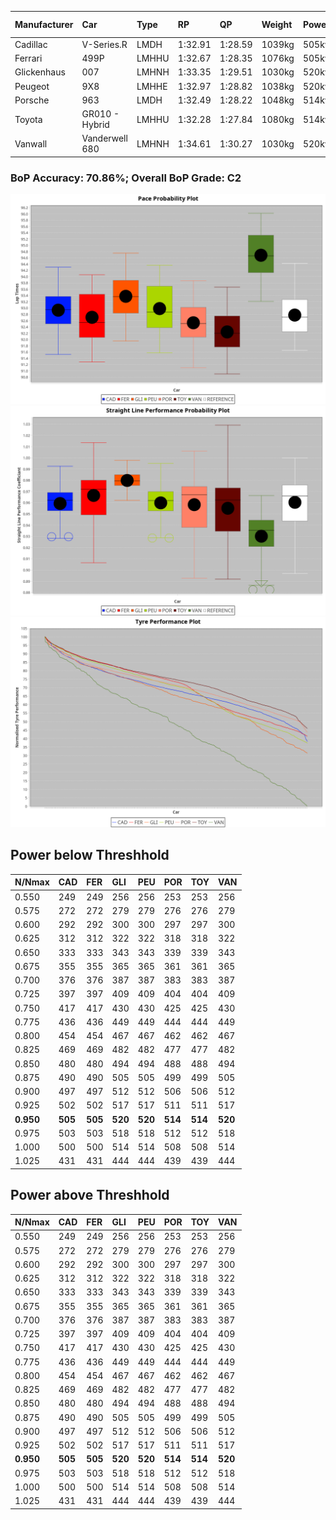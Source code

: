 |Manufacturer|Car|Type|RP|QP|Weight|Power¹|Threshhold|PINC|Power²|E/Stint|AVG Vmax|FDS|RDLC|L/Stint|BOP-Grade|ModelAccuracy|ModelPoints|Match%|
|:-|:-|:-|:-|:-|:-|:-|:-|:-|:-|:-|:-|:-|:-|:-|:-|:-|:-|:-|
|Cadillac|V-Series.R|LMDH|1:32.91|1:28.59|1039kg|505kw|0.0kph|0%|505kw|879MJ|326.46kph|-|1.03|41|-A2|98.38%|1765|93.39%|
|Ferrari|499P|LMHHU|1:32.67|1:28.35|1076kg|505kw|0.0kph|0%|505kw|889MJ|327.10kph|190kph|1.02|41|-B2|92.24%|2247|82.29%|
|Glickenhaus|007|LMHNH|1:33.35|1:29.51|1030kg|520kw|0.0kph|0%|520kw|913MJ|332.34kph|-|0.96|40|+D1|96.18%|554|69.09%|
|Peugeot|9X8|LMHHE|1:32.97|1:28.82|1038kg|520kw|0.0kph|0%|520kw|911MJ|328.07kph|135kph|1.03|40|~A1|87.65%|1795|100.00%|
|Porsche|963|LMDH|1:32.49|1:28.22|1048kg|514kw|0.0kph|0%|514kw|897MJ|327.50kph|-|1.02|41|-D1|96.81%|5438|69.67%|
|Toyota|GR010 - Hybrid|LMHHU|1:32.28|1:27.84|1080kg|514kw|0.0kph|0%|514kw|907MJ|325.73kph|190kph|1.02|41|-D2|86.04%|1751|61.52%|
|Vanwall|Vanderwell 680|LMHNH|1:34.61|1:30.27|1030kg|520kw|0.0kph|0%|520kw|908MJ|322.91kph|-|1.02|40|+Ω1|91.42%|501|20.07%|

### BoP Accuracy: 70.86%; Overall BoP Grade: C2
![PACECHART](./IMG/OFFICIAL.png)
![STRAIGHTLINEPERFORMANCECHART](./IMG/OFFICIAL_sp.png)
![TYREPERFORMANCECHART](./IMG/OFFICIAL_tw.png)

## Power below Threshhold
|N/Nmax|CAD|FER|GLI|PEU|POR|TOY|VAN|
|:-|:-|:-|:-|:-|:-|:-|:-|
|0.550|249|249|256|256|253|253|256|
|0.575|272|272|279|279|276|276|279|
|0.600|292|292|300|300|297|297|300|
|0.625|312|312|322|322|318|318|322|
|0.650|333|333|343|343|339|339|343|
|0.675|355|355|365|365|361|361|365|
|0.700|376|376|387|387|383|383|387|
|0.725|397|397|409|409|404|404|409|
|0.750|417|417|430|430|425|425|430|
|0.775|436|436|449|449|444|444|449|
|0.800|454|454|467|467|462|462|467|
|0.825|469|469|482|482|477|477|482|
|0.850|480|480|494|494|488|488|494|
|0.875|490|490|505|505|499|499|505|
|0.900|497|497|512|512|506|506|512|
|0.925|502|502|517|517|511|511|517|
|**0.950**|**505**|**505**|**520**|**520**|**514**|**514**|**520**|
|0.975|503|503|518|518|512|512|518|
|1.000|500|500|514|514|508|508|514|
|1.025|431|431|444|444|439|439|444|

## Power above Threshhold
|N/Nmax|CAD|FER|GLI|PEU|POR|TOY|VAN|
|:-|:-|:-|:-|:-|:-|:-|:-|
|0.550|249|249|256|256|253|253|256|
|0.575|272|272|279|279|276|276|279|
|0.600|292|292|300|300|297|297|300|
|0.625|312|312|322|322|318|318|322|
|0.650|333|333|343|343|339|339|343|
|0.675|355|355|365|365|361|361|365|
|0.700|376|376|387|387|383|383|387|
|0.725|397|397|409|409|404|404|409|
|0.750|417|417|430|430|425|425|430|
|0.775|436|436|449|449|444|444|449|
|0.800|454|454|467|467|462|462|467|
|0.825|469|469|482|482|477|477|482|
|0.850|480|480|494|494|488|488|494|
|0.875|490|490|505|505|499|499|505|
|0.900|497|497|512|512|506|506|512|
|0.925|502|502|517|517|511|511|517|
|**0.950**|**505**|**505**|**520**|**520**|**514**|**514**|**520**|
|0.975|503|503|518|518|512|512|518|
|1.000|500|500|514|514|508|508|514|
|1.025|431|431|444|444|439|439|444|
